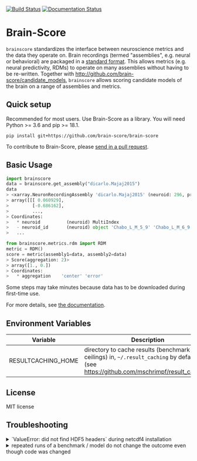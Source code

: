 [![Build Status](https://travis-ci.com/brain-score/brain-score.svg?token=vqt7d2yhhpLGwHsiTZvT&branch=master)](https://travis-ci.com/brain-score/brain-score)
[![Documentation Status](https://readthedocs.org/projects/brain-score/badge/?version=latest)](https://brain-score.readthedocs.io/en/latest/?badge=latest)

# Brain-Score

`brainscore` standardizes the interface between neuroscience metrics
and the data they operate on.
Brain recordings (termed "assemblies", e.g. neural or behavioral)
are packaged in a [standard format](http://xarray.pydata.org/).
This allows metrics (e.g. neural predictivity, RDMs) to operate
on many assemblies without having to be re-written.
Together with http://github.com/brain-score/candidate_models, `brainscore`
allows scoring candidate models of the brain on a range of assemblies and metrics.


## Quick setup

Recommended for most users. Use Brain-Score as a library. You will need Python >= 3.6 and pip >= 18.1.

`pip install git+https://github.com/brain-score/brain-score`

To contribute to Brain-Score, please [send in a pull request](https://github.com/brain-score/brain-score/pulls).


## Basic Usage

```python
import brainscore
data = brainscore.get_assembly("dicarlo.Majaj2015")
data
> <xarray.NeuronRecordingAssembly 'dicarlo.Majaj2015' (neuroid: 296, presentation: 268800, time_bin: 1)>
> array([[[ 0.060929],
>         [-0.686162],
>         ...,
> Coordinates:
>   * neuroid          (neuroid) MultiIndex
>   - neuroid_id       (neuroid) object 'Chabo_L_M_5_9' 'Chabo_L_M_6_9' ...
>   ...

from brainscore.metrics.rdm import RDM
metric = RDM()
score = metric(assembly1=data, assembly2=data)
> Score(aggregation: 2)>
> array([1., 0.])
> Coordinates:
>   * aggregation    'center' 'error'
```

Some steps may take minutes because data has to be downloaded during first-time use.

For more details, see [the documentation](https://brain-score.readthedocs.io).


## Environment Variables

| Variable               | Description                                                                                                                           |
|------------------------|---------------------------------------------------------------------------------------------------------------------------------------|
| RESULTCACHING_HOME     | directory to cache results (benchmark ceilings) in, `~/.result_caching` by default (see https://github.com/mschrimpf/result_caching) |



## License
MIT license


## Troubleshooting
<details>
<summary>`ValueError: did not find HDF5 headers` during netcdf4 installation</summary>
pip seems to fail properly setting up the HDF5_DIR required by netcdf4.
Use conda: `conda install netcdf4`
</details>

<details>
<summary>repeated runs of a benchmark / model do not change the outcome even though code was changed</summary>
results (scores, activations) are cached on disk using https://github.com/mschrimpf/result_caching.
Delete the corresponding file or directory to clear the cache.
</details>
